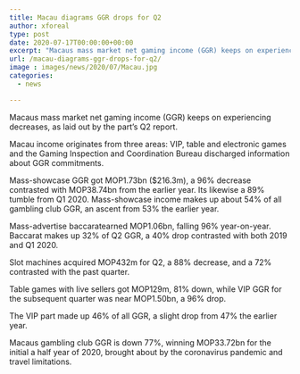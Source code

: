 ```yaml
---
title: Macau diagrams GGR drops for Q2
author: xforeal 
type: post
date: 2020-07-17T00:00:00+00:00
excerpt: "Macaus mass market net gaming income (GGR) keeps on experiencing decreases, as laid out by the part's Q2 report "
url: /macau-diagrams-ggr-drops-for-q2/
image : images/news/2020/07/Macau.jpg
categories:
  - news

---
```

Macaus mass market net gaming income (GGR) keeps on experiencing decreases, as laid out by the part&#8217;s Q2 report. 

Macau income originates from three areas: VIP, table and electronic games and the Gaming Inspection and Coordination Bureau discharged information about GGR commitments. 

Mass-showcase GGR got MOP1.73bn ($216.3m), a 96&percnt; decrease contrasted with MOP38.74bn from the earlier year. Its likewise a 89&percnt; tumble from Q1 2020. Mass-showcase income makes up about 54&percnt; of all gambling club GGR, an ascent from 53&percnt; the earlier year. 

Mass-advertise baccaratearned MOP1.06bn, falling 96&percnt; year-on-year. Baccarat makes up 32&percnt; of Q2 GGR, a 40&percnt; drop contrasted with both 2019 and Q1 2020. 

Slot machines acquired MOP432m for Q2, a 88&percnt; decrease, and a 72&percnt; contrasted with the past quarter. 

Table games with live sellers got MOP129m, 81&percnt; down, while VIP GGR for the subsequent quarter was near MOP1.50bn, a 96&percnt; drop. 

The VIP part made up 46&percnt; of all GGR, a slight drop from 47&percnt; the earlier year. 

Macaus gambling club GGR is down 77&percnt;, winning MOP33.72bn for the initial a half year of 2020, brought about by the coronavirus pandemic and travel limitations.